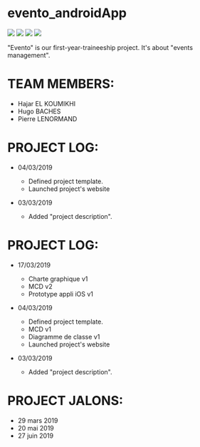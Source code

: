 # evento_androidApp

[![](https://img.shields.io/badge/WEBSITE-BETA-BLUEVIOLET.svg)](websiteBadge)  [![](https://img.shields.io/badge/API-Prod-GREEN.svg)](APIBadge)  [![](https://img.shields.io/badge/AndroidApp-EarlyBird-YELLOW.svg)](AndroidAppBadge)  [![](https://img.shields.io/badge/iOSApp-EarlyBird-YELLOW.svg)](iOSAppBadge)

"Evento" is our first-year-traineeship project. It's about "events management".

# TEAM MEMBERS:
- Hajar EL KOUMIKHI
- Hugo BACHES 
- Pierre LENORMAND

# PROJECT LOG:
- 04/03/2019
	- Defined project template.
	- Launched project's website 
	
- 03/03/2019
	- Added "project description".

# PROJECT LOG:
- 17/03/2019
	- Charte graphique v1
	- MCD v2
	- Prototype appli iOS v1
- 04/03/2019
	- Defined project template.
	- MCD v1
	- Diagramme de classe v1
	- Launched project's website 
	
- 03/03/2019
	- Added "project description".

# PROJECT JALONS:
- 29 mars 2019
- 20 mai 2019
- 27 juin 2019


